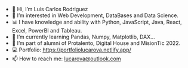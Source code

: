 - 👋 Hi, I’m Luis Carlos Rodriguez
- 👀 I’m interested in Web Development, DataBases and Data Science.
- 📊 I have knowledge and ability with Python, JavaScript, Java, React, Excel, PowerBI and Tableau.
- 🌱 I’m currently learning Pandas, Numpy, Matplotlib, DAX...
- 💞️ I’m part of alumni of Protalento, Digital House and MisionTic 2022.
- 💻 Portfolio: https://portfoliolucarova.netlify.app/
- 📫 How to reach me: lucarova@outlook.com
                       


<!---
lucarova/lucarova is a ✨ special ✨ repository because its `README.md` (this file) appears on your GitHub profile.
You can click the Preview link to take a look at your changes.
--->
